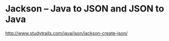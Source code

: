 # Jackson – Java to JSON and JSON to Java

http://www.studytrails.com/java/json/jackson-create-json/